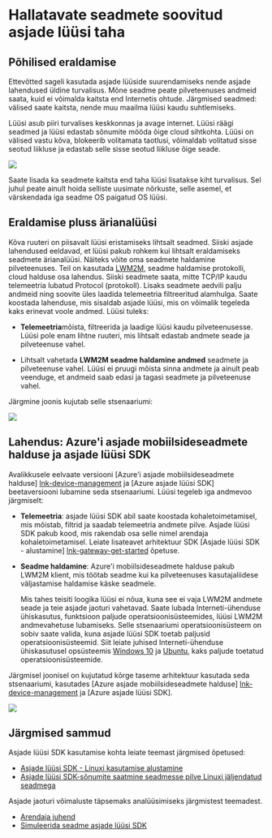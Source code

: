 <properties
 pageTitle="Hallatavate seadmete taga mõnda asjade lüüsi | Microsoft Azure'i"
 description="Juhiseid teemas on asjade lüüsi abil loodud asjade lüüsi SDK koos seadmete haldab asjade jaoturi abil."
 services="iot-hub"
 documentationCenter=""
 authors="chipalost"
 manager="timlt"
 editor=""/>

<tags
 ms.service="iot-hub"
 ms.devlang="na"
 ms.topic="article"
 ms.tgt_pltfrm="na"
 ms.workload="na"
 ms.date="04/29/2016"
 ms.author="cstreet"/>
 
# <a name="enable-managed-devices-behind-an-iot-gateway"></a>Hallatavate seadmete soovitud asjade lüüsi taha

## <a name="basic-device-isolation"></a>Põhilised eraldamise

Ettevõtted sageli kasutada asjade lüüside suurendamiseks nende asjade lahendused üldine turvalisus. Mõne seadme peate pilveteenuses andmeid saata, kuid ei võimalda kaitsta end Internetis ohtude. Järgmised seadmed: välised saate kaitsta, nende muu maailma lüüsi kaudu suhtlemiseks.

Lüüsi asub piiri turvalises keskkonnas ja avage internet. Lüüsi räägi seadmed ja lüüsi edastab sõnumite mööda õige cloud sihtkohta. Lüüsi on välised vastu kõva, blokeerib volitamata taotlusi, võimaldab volitatud sisse seotud liikluse ja edastab selle sisse seotud liikluse õige seade.

![][1]

Saate lisada ka seadmete kaitsta end taha lüüsi lisatakse kiht turvalisus. Sel juhul peate ainult hoida selliste uusimate nõrkuste, selle asemel, et värskendada iga seadme OS paigatud OS lüüsi.

## <a name="isolation-plus-intelligence"></a>Eraldamise pluss ärianalüüsi

Kõva ruuteri on piisavalt lüüsi eristamiseks lihtsalt seadmed. Siiski asjade lahendused eeldavad, et lüüsi pakub rohkem kui lihtsalt eraldamiseks seadmete ärianalüüsi. Näiteks võite oma seadmete haldamine pilveteenuses. Teil on kasutada [LWM2M](https://github.com/OpenMobileAlliance/OMA_LwM2M_for_Developers/wiki), seadme haldamise protokolli, cloud halduse osa lahendus. Siiski seadmete saata, mitte TCP/IP kaudu telemeetria lubatud Protocol (protokoll). Lisaks seadmete aedvili palju andmeid ning soovite üles laadida telemeetria filtreeritud alamhulga. Saate koostada lahenduse, mis sisaldab asjade lüüsi, mis on võimalik tegeleda kaks erinevat voole andmed. Lüüsi tuleks:

-   **Telemeetria**mõista, filtreerida ja laadige lüüsi kaudu pilveteenusesse. Lüüsi pole enam lihtne ruuteri, mis lihtsalt edastab andmete seade ja pilveteenuse vahel.

-   Lihtsalt vahetada **LWM2M seadme haldamine andmed** seadmete ja pilveteenuse vahel. Lüüsi ei pruugi mõista sinna andmete ja ainult peab veenduge, et andmeid saab edasi ja tagasi seadmete ja pilveteenuse vahel.

Järgmine joonis kujutab selle stsenaariumi:

![][2]

## <a name="the-solution-azure-iot-device-management-and-the-iot-gateway-sdk"></a>Lahendus: Azure'i asjade mobiilsideseadmete halduse ja asjade lüüsi SDK 

Avalikkusele eelvaate versiooni [Azure'i asjade mobiilsideseadmete halduse] [ lnk-device-management] ja [Azure asjade lüüsi SDK] beetaversiooni lubamine seda stsenaariumi. Lüüsi tegeleb iga andmevoo järgmiselt:

-   **Telemeetria**: asjade lüüsi SDK abil saate koostada kohaletoimetamisel, mis mõistab, filtrid ja saadab telemeetria andmete pilve. Asjade lüüsi SDK pakub kood, mis rakendab osa selle nimel arendaja kohaletoimetamisel. Leiate lisateavet arhitektuur SDK [Asjade lüüsi SDK - alustamine] [ lnk-gateway-get-started] õpetuse.

-   **Seadme haldamine**: Azure'i mobiilsideseadmete halduse pakub LWM2M klient, mis töötab seadme kui ka pilveteenuses kasutajaliidese väljastamise haldamise käske seadmele.
    
    Mis tahes teisiti loogika lüüsi ei nõua, kuna see ei vaja LWM2M andmete seade ja teie asjade jaoturi vahetavad. Saate lubada Interneti-ühenduse ühiskasutus, funktsioon paljude operatsioonisüsteemides, lüüsi LWM2M andmevahetuse lubamiseks. Selle stsenaariumi operatsioonisüsteem on sobiv saate valida, kuna asjade lüüsi SDK toetab paljusid operatsioonisüsteemid. Siit leiate juhised Interneti-ühenduse ühiskasutusel opsüsteemis [Windows 10] ja [Ubuntu], kaks paljude toetatud operatsioonisüsteemide.

Järgmisel joonisel on kujutatud kõrge taseme arhitektuur kasutada seda stsenaariumi, kasutades [Azure asjade mobiilsideseadmete halduse] [ lnk-device-management] ja [Azure asjade lüüsi SDK].

![][3]

## <a name="next-steps"></a>Järgmised sammud

Asjade lüüsi SDK kasutamise kohta leiate teemast järgmised õpetused:

- [Asjade lüüsi SDK - Linuxi kasutamise alustamine][lnk-gateway-get-started]
- [Asjade lüüsi SDK-sõnumite saatmine seadmesse pilve Linuxi jäljendatud seadmega][lnk-gateway-simulated]

Asjade jaoturi võimaluste täpsemaks analüüsimiseks järgmistest teemadest.

- [Arendaja juhend][lnk-devguide]
- [Simuleerida seadme asjade lüüsi SDK][lnk-gateway-simulated]

<!-- Images and links -->
[1]: media/iot-hub-gateway-device-management/overview.png
[2]: media/iot-hub-gateway-device-management/manage.png
[Azure'i asjade lüüsi SDK]: https://github.com/Azure/azure-iot-gateway-sdk/
[Windows 10]: http://windows.microsoft.com/en-us/windows/using-internet-connection-sharing#1TC=windows-7
[Ubuntu]: https://help.ubuntu.com/community/Internet/ConnectionSharing
[3]: media/iot-hub-gateway-device-management/manage_2.png
[lnk-gateway-get-started]: iot-hub-linux-gateway-sdk-get-started.md
[lnk-gateway-simulated]: iot-hub-linux-gateway-sdk-simulated-device.md
[lnk-device-management]: iot-hub-device-management-overview.md

[lnk-devguide]: iot-hub-devguide.md
